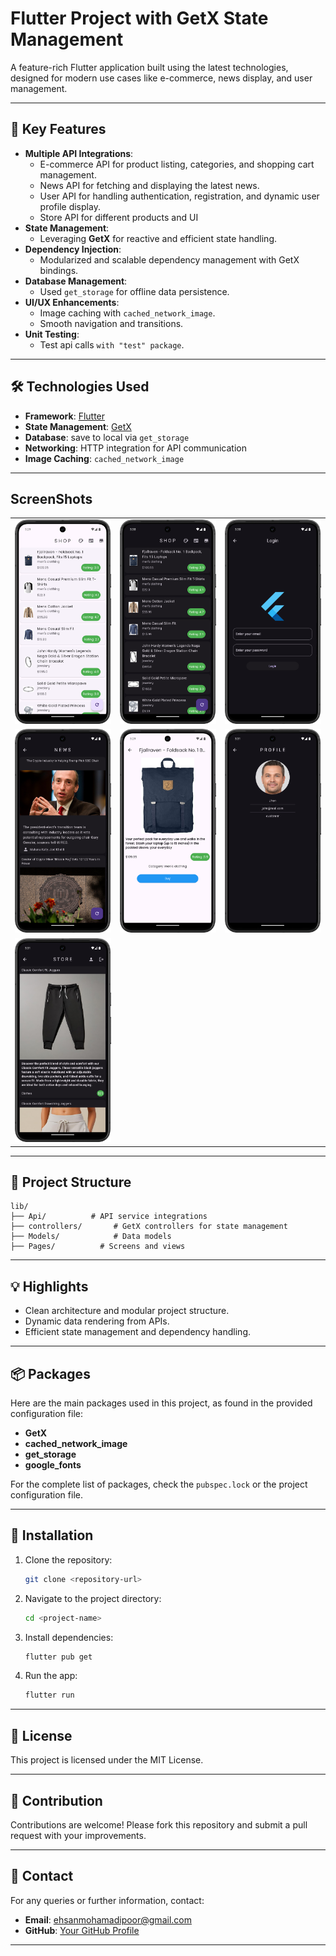
# Flutter Project with GetX State Management

A feature-rich Flutter application built using the latest technologies, designed for modern use cases like e-commerce, news display, and user management.

---

## 🚀 Key Features

- **Multiple API Integrations**:
  - E-commerce API for product listing, categories, and shopping cart management.
  - News API for fetching and displaying the latest news.
  - User API for handling authentication, registration, and dynamic user profile display.
  - Store API for different products and UI
- **State Management**:
  - Leveraging **GetX** for reactive and efficient state handling.
- **Dependency Injection**:
  - Modularized and scalable dependency management with GetX bindings.
- **Database Management**:
  - Used `get_storage` for offline data persistence.
- **UI/UX Enhancements**:
  - Image caching with `cached_network_image`.
  - Smooth navigation and transitions.
- **Unit Testing**:
  - Test api calls `with "test" package`.

---

## 🛠️ Technologies Used

- **Framework**: [Flutter](https://flutter.dev/)
- **State Management**: [GetX](https://pub.dev/packages/get)
- **Database**: save to local via `get_storage`
- **Networking**: HTTP integration for API communication
- **Image Caching**: `cached_network_image`

---

## ScreenShots

|                               |                               |                               |
|-------------------------------|-------------------------------|-------------------------------|
| ![[homePage.jpg](screenshots/homePage.jpg)](https://github.com/OracleMatrix/practice_getx/blob/master/screenshots/homePage.png) | ![[homePageDarkMode.jpg](screenshots/homePageDarkMode.jpg)](https://github.com/OracleMatrix/practice_getx/blob/master/screenshots/homePageDarkMode.png) | ![[newsPage.jpg](screenshots/newsPage.jpg)](https://github.com/OracleMatrix/practice_getx/blob/master/screenshots/loginPage.png) |
| ![[productsDetailsPage.jpg](screenshots/productsDetailsPage.jpg)](https://github.com/OracleMatrix/practice_getx/blob/master/screenshots/newsPage.png) | ![[storePage.jpg](screenshots/storePage.jpg)](https://github.com/OracleMatrix/practice_getx/blob/master/screenshots/productsDetailsPage.png) | ![[profilePage.jpg](screenshots/profilePage.jpg)](https://github.com/OracleMatrix/practice_getx/blob/master/screenshots/profilePage.png) |
| ![[loginPage.jpg](screenshots/loginPage.jpg)](https://github.com/OracleMatrix/practice_getx/blob/master/screenshots/storePage.png) |
---

## 📂 Project Structure

```
lib/
├── Api/          # API service integrations
├── controllers/       # GetX controllers for state management
├── Models/            # Data models
├── Pages/          # Screens and views

```

---

## 💡 Highlights

- Clean architecture and modular project structure.
- Dynamic data rendering from APIs.
- Efficient state management and dependency handling.

---

## 📦 Packages

Here are the main packages used in this project, as found in the provided configuration file:

- **GetX**
- **cached_network_image**
- **get_storage**
- **google_fonts**

For the complete list of packages, check the `pubspec.lock` or the project configuration file.

---

## 📖 Installation

1. Clone the repository:
   ```bash
   git clone <repository-url>
   ```
2. Navigate to the project directory:
   ```bash
   cd <project-name>
   ```
3. Install dependencies:
   ```bash
   flutter pub get
   ```
4. Run the app:
   ```bash
   flutter run
   ```

---

## 📜 License

This project is licensed under the MIT License.

---

## 🤝 Contribution

Contributions are welcome! Please fork this repository and submit a pull request with your improvements.

---

## 📧 Contact

For any queries or further information, contact:
- **Email**: ehsanmohamadipoor@gmail.com
- **GitHub**: [Your GitHub Profile](https://github.com/oraclematrix)

---
